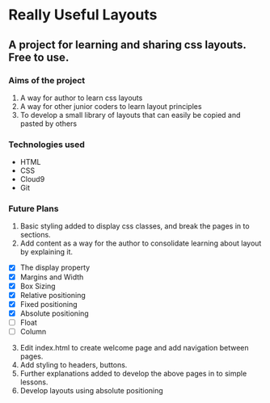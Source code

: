 # Really Useful Layouts

## A project for learning and sharing css layouts. Free to use.

### Aims of the project

1. A way for author to learn css layouts
2. A way for other junior coders to learn layout principles
3. To develop a small library of layouts that can easily be copied and pasted by others

### Technologies used
- HTML
- CSS
- Cloud9
- Git

### Future Plans

1. Basic styling added to display css classes, and break the pages in to sections.
2. Add content as a way for the author to consolidate learning about layout by explaining it.
- [x] The display property
- [x] Margins and Width
- [x] Box Sizing
- [x] Relative positioning
- [x] Fixed positioning
- [x] Absolute positioning
- [ ] Float
- [ ] Column
3. Edit index.html to create welcome page and add navigation between pages.
4. Add styling to headers, buttons.
5. Further explanations added to develop the above pages in to simple lessons.
6. Develop layouts using absolute positioning
